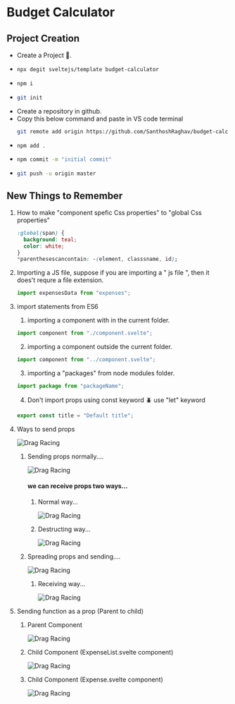 # Budget Calculator

## Project Creation

- Create a Project :beers:.
- ```bash
  npx degit sveltejs/template budget-calculator
  ```
- ```bash
  npm i
  ```
- ```bash
  git init
  ```
- Create a repository in github.
- Copy this below command and paste in VS code terminal
  ```bash
  git remote add origin https://github.com/SanthoshRaghav/budget-calculator.git
  ```
- ```bash
  npm add .
  ```
- ```bash
  npm commit -m "initial commit"
  ```
- ```bash
  git push -u origin master
  ```

## New Things to Remember

1. How to make "component spefic Css properties" to "global Css properties"

   ```css
   :global(span) {
     background: teal;
     color: white;
   }
   *parenthesescancontain: -(element, classsname, id);
   ```

2. Importing a JS file, suppose if you are importing a " js file ", then it does't requre a file extension.
   ```js
   import expensesData from "expenses";
   ```
3. import statements from ES6

   1. importing a component with in the current folder.

   ```js
   import component from "./component.svelte";
   ```

   2. importing a component outside the current folder.

   ```js
   import component from "../component.svelte";
   ```

   3. importing a "packages" from node modules folder.

   ```js
   import package from "packageName";
   ```

   4. Don't import props using const keyword :beetle: use "let" keyword

   ```js
   export const title = "Default title";
   ```

4. Ways to send props

   ![Drag Racing](./public/images/expense.png)

   1. Sending props normally....

      ![Drag Racing](./public/images/sending-props-normally.png)

      #### we can receive props two ways...

      1. Normal way...

         ![Drag Racing](./public/images/normal.png)

      1. Destructing way...

         ![Drag Racing](./public/images/destructing.png)

   2. Spreading props and sending....

      ![Drag Racing](./public/images/spreading-and-sending-props.png)

      1. Receiving way...

         ![Drag Racing](./public/images/spreading-and-sending-props-and-receiving.png)

5. Sending function as a prop (Parent to child)

   1. Parent Component

      ![Drag Racing](./public/images/spreading-and-sending-props-and-receiving.png)

   2. Child Component (ExpenseList.svelte component)

      ![Drag Racing](./public/images/sending-function-as-a-prop-in-Expense-and-calling.png)

   3. Child Component (Expense.svelte component)

      ![Drag Racing](./public/images/sending-function-as-a-prop-in-Expense-and-calling.png)
